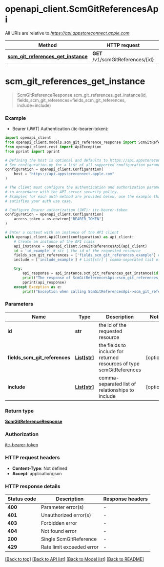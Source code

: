 # openapi_client.ScmGitReferencesApi

All URIs are relative to *https://api.appstoreconnect.apple.com*

Method | HTTP request | Description
------------- | ------------- | -------------
[**scm_git_references_get_instance**](ScmGitReferencesApi.md#scm_git_references_get_instance) | **GET** /v1/scmGitReferences/{id} | 


# **scm_git_references_get_instance**
> ScmGitReferenceResponse scm_git_references_get_instance(id, fields_scm_git_references=fields_scm_git_references, include=include)

### Example

* Bearer (JWT) Authentication (itc-bearer-token):

```python
import openapi_client
from openapi_client.models.scm_git_reference_response import ScmGitReferenceResponse
from openapi_client.rest import ApiException
from pprint import pprint

# Defining the host is optional and defaults to https://api.appstoreconnect.apple.com
# See configuration.py for a list of all supported configuration parameters.
configuration = openapi_client.Configuration(
    host = "https://api.appstoreconnect.apple.com"
)

# The client must configure the authentication and authorization parameters
# in accordance with the API server security policy.
# Examples for each auth method are provided below, use the example that
# satisfies your auth use case.

# Configure Bearer authorization (JWT): itc-bearer-token
configuration = openapi_client.Configuration(
    access_token = os.environ["BEARER_TOKEN"]
)

# Enter a context with an instance of the API client
with openapi_client.ApiClient(configuration) as api_client:
    # Create an instance of the API class
    api_instance = openapi_client.ScmGitReferencesApi(api_client)
    id = 'id_example' # str | the id of the requested resource
    fields_scm_git_references = ['fields_scm_git_references_example'] # List[str] | the fields to include for returned resources of type scmGitReferences (optional)
    include = ['include_example'] # List[str] | comma-separated list of relationships to include (optional)

    try:
        api_response = api_instance.scm_git_references_get_instance(id, fields_scm_git_references=fields_scm_git_references, include=include)
        print("The response of ScmGitReferencesApi->scm_git_references_get_instance:\n")
        pprint(api_response)
    except Exception as e:
        print("Exception when calling ScmGitReferencesApi->scm_git_references_get_instance: %s\n" % e)
```



### Parameters


Name | Type | Description  | Notes
------------- | ------------- | ------------- | -------------
 **id** | **str**| the id of the requested resource | 
 **fields_scm_git_references** | [**List[str]**](str.md)| the fields to include for returned resources of type scmGitReferences | [optional] 
 **include** | [**List[str]**](str.md)| comma-separated list of relationships to include | [optional] 

### Return type

[**ScmGitReferenceResponse**](ScmGitReferenceResponse.md)

### Authorization

[itc-bearer-token](../README.md#itc-bearer-token)

### HTTP request headers

 - **Content-Type**: Not defined
 - **Accept**: application/json

### HTTP response details

| Status code | Description | Response headers |
|-------------|-------------|------------------|
**400** | Parameter error(s) |  -  |
**401** | Unauthorized error(s) |  -  |
**403** | Forbidden error |  -  |
**404** | Not found error |  -  |
**200** | Single ScmGitReference |  -  |
**429** | Rate limit exceeded error |  -  |

[[Back to top]](#) [[Back to API list]](../README.md#documentation-for-api-endpoints) [[Back to Model list]](../README.md#documentation-for-models) [[Back to README]](../README.md)

